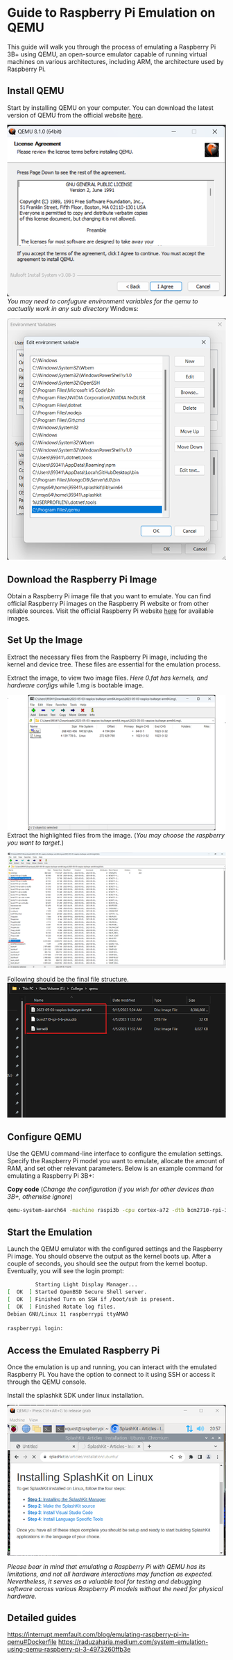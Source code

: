 # Guide to Raspberry Pi Emulation on QEMU
This guide will walk you through the process of emulating a Raspberry Pi 3B+ using QEMU, an open-source emulator capable of running virtual machines on various architectures, including ARM, the architecture used by Raspberry Pi.

## Install QEMU
Start by installing QEMU on your computer. You can download the latest version of QEMU from the official website [here](https://www.qemu.org/download/).

![](./images/installqemu.png)
*You may need to confugure environment variables for the qemu to aactually work in any sub directory*
Windows:

![](./images/environment.png)

## Download the Raspberry Pi Image
Obtain a Raspberry Pi image file that you want to emulate. You can find official Raspberry Pi images on the Raspberry Pi website or from other reliable sources. Visit the official Raspberry Pi website [here](https://www.raspberrypi.com/software/operating-systems/) for available images.

## Set Up the Image
Extract the necessary files from the Raspberry Pi image, including the kernel and device tree. These files are essential for the emulation process.

Extract the image, to view two image files. *Here 0.fat has kernels, and hardware configs* while 1.mg is bootable image.

![](./images/filestructure1.png)
Extract the highlighted files from the image. (*You may choose the raspberry you want to target.*)

![](./images/filestructure2.png)

Following should be the final file structure.
![](./images/filestructure3.png)

## Configure QEMU
Use the QEMU command-line interface to configure the emulation settings. Specify the Raspberry Pi model you want to emulate, allocate the amount of RAM, and set other relevant parameters. Below is an example command for emulating a Raspberry Pi 3B+:


**Copy code** (*Change the configuration if you wish for other devices than 3B+, otherwise ignore*)
```bash
qemu-system-aarch64 -machine raspi3b -cpu cortex-a72 -dtb bcm2710-rpi-3-b-plus.dtb -m 1G -smp 4 -serial stdio -kernel kernel8.img -sd ./2023-05-03-raspios-bullseye-arm64.img -append "rw earlyprintk loglevel=8 console=ttyAMA0,115200 dwc_otg.lpm_enable=0 root=/dev/mmcblk0p2 rootdelay=1" -device usb-mouse -device usb-kbd -device usb-net,netdev=net0 -netdev user,id=net0,hostfwd=tcp::2222-:22
```
## Start the Emulation
Launch the QEMU emulator with the configured settings and the Raspberry Pi image. You should observe the output as the kernel boots up.
After a couple of seconds, you should see the output from the kernel bootup. Eventually, you will see the login prompt:
```bash
         Starting Light Display Manager...
[  OK  ] Started OpenBSD Secure Shell server.
[  OK  ] Finished Turn on SSH if /boot/ssh is present.
[  OK  ] Finished Rotate log files.
Debian GNU/Linux 11 raspberrypi ttyAMA0

raspberrypi login:
```


## Access the Emulated Raspberry Pi
Once the emulation is up and running, you can interact with the emulated Raspberry Pi. You have the option to connect to it using SSH or access it through the QEMU console.

Install the splashkit SDK under linux installation.

![](./images/skm.png)

*Please bear in mind that emulating a Raspberry Pi with QEMU has its limitations, and not all hardware interactions may function as expected. Nevertheless, it serves as a valuable tool for testing and debugging software across various Raspberry Pi models without the need for physical hardware.*

## Detailed guides
https://interrupt.memfault.com/blog/emulating-raspberry-pi-in-qemu#Dockerfile
https://raduzaharia.medium.com/system-emulation-using-qemu-raspberry-pi-3-4973260ffb3e
